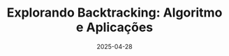 ---
title: "Explorando Backtracking: Algoritmo e Aplicações"
description: "Neste encontro, vamos entender como funciona o backtracking, amplamente utilizado para resolver problemas como geração de permutações, quebra-cabeças, Sudoku e muito mais. Veja como essa técnica permite explorar múltiplas possibilidades de forma estruturada e eficiente."
date: "2025-04-28"
time: "20:00-21:30"
location: "Online via Zoom"
type: "online"
registrationLink: "https://us06web.zoom.us/j/82173062389?pwd=hHBQsKgIup7tqHe0OeFhyToEzXJcko.1"
---